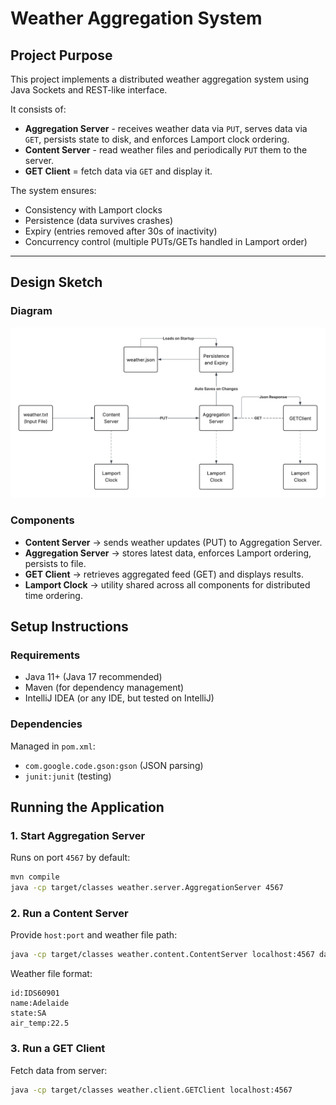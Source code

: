 # Weather Aggregation System

## Project Purpose
This project implements a distributed weather aggregation system using Java Sockets and REST-like interface.

It consists of:
- **Aggregation Server** - receives weather data via `PUT`, serves data via `GET`, persists state to disk, and enforces Lamport clock ordering.
- **Content Server** - read weather files and periodically `PUT` them to the server.
- **GET Client** = fetch data via `GET` and display it.

The system ensures:
- Consistency with Lamport clocks
- Persistence (data survives crashes)
- Expiry (entries removed after 30s of inactivity)
- Concurrency control (multiple PUTs/GETs handled in Lamport order)

---

## Design Sketch

### Diagram

![Sketch](/Images/Design-Sketch.png)

### Components
- **Content Server** → sends weather updates (PUT) to Aggregation Server.  
- **Aggregation Server** → stores latest data, enforces Lamport ordering, persists to file.  
- **GET Client** → retrieves aggregated feed (GET) and displays results.  
- **Lamport Clock** → utility shared across all components for distributed time ordering.

## Setup Instructions

### Requirements
- Java 11+ (Java 17 recommended)
- Maven (for dependency management)
- IntelliJ IDEA (or any IDE, but tested on IntelliJ)

### Dependencies
Managed in `pom.xml`:
- `com.google.code.gson:gson` (JSON parsing)  
- `junit:junit` (testing)  

## Running the Application

### 1. Start Aggregation Server
Runs on port `4567` by default:
```bash
mvn compile
java -cp target/classes weather.server.AggregationServer 4567
```

### 2. Run a Content Server
Provide `host:port` and weather file path:
```bash
java -cp target/classes weather.content.ContentServer localhost:4567 data/weather.txt
```

Weather file format:
```
id:IDS60901
name:Adelaide
state:SA
air_temp:22.5
```

### 3. Run a GET Client
Fetch data from server:
```bash
java -cp target/classes weather.client.GETClient localhost:4567
```
